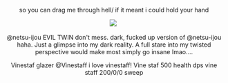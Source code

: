<p align="center"> so you can drag me through hell/ if it meant i could hold your hand </p>
<p align="center">

<p align="center">
<img src="https://komarev.com/ghpvc/?username=netsu-ijou&color=blue"
</p>
‌
<p align="center">
@netsu-ijou EVIL TWIN don't mess. dark, fucked up version of @netsu-ijou haha. Just a glimpse into my dark reality. A full stare into my twisted perspective would make most simply go insane Imao....
</p>
<p align="center">
Vinestaf glazer @Vinestaff i love vinestaff! Vine staf 500 health dps vine staff 200/0/0 sweep
</p>
